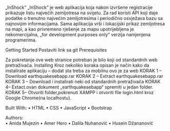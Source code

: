 „InShock“
„InShock“ je web aplikacija koja nakon izvršene registracije prikazuje listu najvećih zemljotresa na svijetu. Za rad koristi API koji daje podatke o trenutno najvećim zemljotresima i periodično osvježava bazu sa najnovijim informacijama. Sama aplikacija vrši i lokacijski prikaz zemljotresa na mapi, a kao privremeno rješenje za mapu upotrijebljena je nekomercijalna, „for development purposes only“  verzija namjenjena programerima. 

Getting Started
Postaviti link sa git 
Prerequisites 

Za pokretanje ove web stranice potreban je bilo koji od standardnih web pretraživača.
Installing
Kroz nekoliko koraka opisan je način kako da instalirate aplikaciju – dodat sta treba za mobilnu ovo je za web 
KORAK 1 – Download earthquakesebapp.rar 
KORAK 2 – Extract earthquakesebapp.rar
KORAK 3 – Download i instalirati neki od standardnih pretraživača 
KORAK 4– Extact.ovan dokument „earthquakesebapp“ spremiti u jedan folder.
KORAK 5– Otvoriti folder,pokrenuti XAMPP i otvoriti file login.html kroz Google Chrome(na localhostu).

Built With:
•	HTML
•	CSS
•	JavaScript
•	Bootstrap

Authors:	 
•	Anida Mujezin
•	Amer Hero
•	Dalila Nuhanović
•	Husein Džananović

